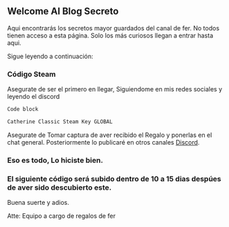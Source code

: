 ## Welcome Al Blog Secreto

Aqui encontrarás los secretos mayor guardados del canal de fer. No todos tienen acceso a esta página. Solo los más curiosos llegan a entrar hasta aqui. 

Sigue leyendo a continuación:

### Código Steam

Asegurate de ser el primero en llegar, Siguiendome en mis redes sociales y leyendo el discord

```markdown
Code block

Catherine Classic Steam Key GLOBAL


```

Asegurate de Tomar captura de aver recibido el Regalo y ponerlas en el chat general. Posteriormente lo publicaré en otros canales [Discord](https://discord.gg/MF3vypB).

### Eso es todo, Lo hiciste bien. 

### El siguiente código será subido dentro de 10 a 15 dias despúes de aver sido descubierto este.

Buena suerte y adios.

Atte: Equipo a cargo de regalos de fer

